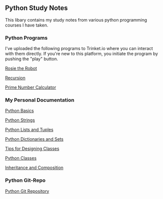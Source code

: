 ## Python Study Notes
This libary contains my study notes from various python programming courses I have taken.

### Python Programs
I've uploaded the following programs to Trinket.io where you can interact with them directly. If you're new to this platform, you initiate the program by pushing the "play" button.

<a href="https://trinket.io/python/4bf9efdc84?showInstructions=true" target="_blank">Rosie the Robot</a>

<a href="https://trinket.io/python/d01dbd07e2?showInstructions=true" target="_blank">Recursion</a>

<a href="https://trinket.io/python/d1f4735339?showInstructions=true" target="_blank">Prime Number Calculator</a>

### My Personal Documentation
<a href="python-basics">Python Basics</a>

<a href="python-strings">Python Strings</a>

<a href="python-lists">Python Lists and Tuples</a>

<a href="python-dictionaries-and-sets">Python Dictionaries and Sets</a>

<a href="design-class">Tips for Designing Classes</a>

<a href="python-classes">Python Classes</a>

<a href="inheritance">Inheritance and Composition</a>

### Python Git-Repo
<a href="https://github.com/tinaellis/python_fundamentals_2" target="_blank">Python Git Repository</a>